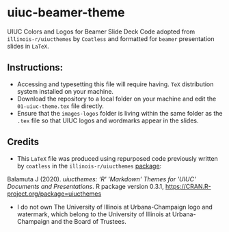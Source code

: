 # uiuc-beamer-theme
 UIUC Colors and Logos for Beamer Slide Deck
 Code adopted from `illinois-r/uiucthemes` by `Coatless` and formatted for `beamer` presentation slides in `LaTeX`.
 
 ## Instructions:
 * Accessing and typesetting this file will require having. `TeX` distribution system installed on your machine.
* Download the repository to a local folder on your machine and edit the `01-uiuc-theme.tex` file directly. 
* Ensure that the `images-logos` folder is living within the same folder as the `.tex` file so that UIUC logos and wordmarks appear in the slides.
 
 ## Credits
* This `LaTeX` file was produced using repurposed code previously written by `coatless` in the `illinois-r/uiucthemes` [package](https://github.com/illinois-r/uiucthemes):

Balamuta J (2020). _uiucthemes: 'R' 'Markdown' Themes  for 'UIUC' Documents and Presentations_. R package  version 0.3.1,  <https://CRAN.R-project.org/package=uiucthemes>

* I do not own The University of Illinois at Urbana-Champaign logo and watermark, which belong to the University of Illinois at Urbana-Champaign and the Board of Trustees.
